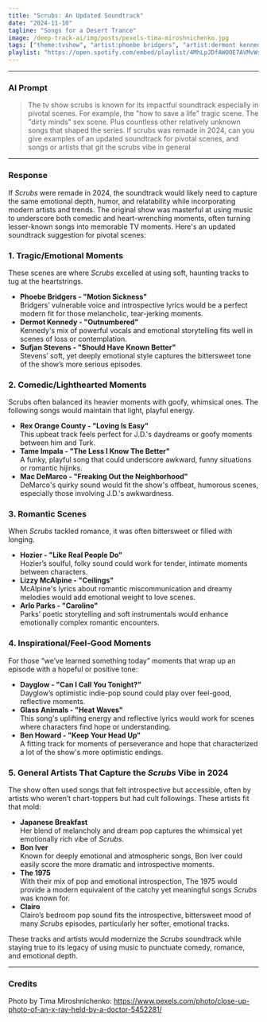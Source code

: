 ```yaml
---
title: "Scrubs: An Updated Soundtrack"
date: "2024-11-10"
tagline: "Songs for a Desert Trance"
image: /deep-track-ai/img/posts/pexels-tima-miroshnichenko.jpg
tags: ["theme:tvshow", "artist:phoebe bridgers", "artist:dermont kennedy", "artist:sufjan stevens", "artist:rex orange county","artist:tame impala","artist:mac demarco","artist:hozier","artist:lizzy mcalpine","artist:arlo parks","arist:dayglow","artist:glass animals","artist:ben howard","artist:japanese breakfast","artist:bon iver","artist:the 1975","artist:clairo"]
playlist: "https://open.spotify.com/embed/playlist/4MhLpJDfAWOOE7AVMvWsTQ?utm_source=generator"
---
```


---- 

### AI Prompt

> The tv show scrubs is known for its impactful soundtrack especially in pivotal scenes. For example, the "how to save a life" tragic scene. The "dirty minds" sex scene. Plus countless other relatively unknown songs that shaped the series. If scrubs was remade in 2024, can you give examples of an updated soundtrack for pivotal scenes, and songs or artists that git the scrubs vibe in general


--- 

### Response

If *Scrubs* were remade in 2024, the soundtrack would likely need to capture the same emotional depth, humor, and relatability while incorporating modern artists and trends. The original show was masterful at using music to underscore both comedic and heart-wrenching moments, often turning lesser-known songs into memorable TV moments. Here's an updated soundtrack suggestion for pivotal scenes:

### 1. **Tragic/Emotional Moments**  
These scenes are where *Scrubs* excelled at using soft, haunting tracks to tug at the heartstrings.

- **Phoebe Bridgers - "Motion Sickness"**  
  Bridgers’ vulnerable voice and introspective lyrics would be a perfect modern fit for those melancholic, tear-jerking moments.  
- **Dermot Kennedy - "Outnumbered"**  
  Kennedy's mix of powerful vocals and emotional storytelling fits well in scenes of loss or contemplation.  
- **Sufjan Stevens - "Should Have Known Better"**  
  Stevens’ soft, yet deeply emotional style captures the bittersweet tone of the show’s more serious episodes.
  
### 2. **Comedic/Lighthearted Moments**  
Scrubs often balanced its heavier moments with goofy, whimsical ones. The following songs would maintain that light, playful energy.

- **Rex Orange County - "Loving Is Easy"**  
  This upbeat track feels perfect for J.D.'s daydreams or goofy moments between him and Turk.  
- **Tame Impala - "The Less I Know The Better"**  
  A funky, playful song that could underscore awkward, funny situations or romantic hijinks.  
- **Mac DeMarco - "Freaking Out the Neighborhood"**  
  DeMarco's quirky sound would fit the show's offbeat, humorous scenes, especially those involving J.D.'s awkwardness.

### 3. **Romantic Scenes**  
When *Scrubs* tackled romance, it was often bittersweet or filled with longing.

- **Hozier - "Like Real People Do"**  
  Hozier’s soulful, folky sound could work for tender, intimate moments between characters.  
- **Lizzy McAlpine - "Ceilings"**  
  McAlpine's lyrics about romantic miscommunication and dreamy melodies would add emotional weight to love scenes.  
- **Arlo Parks - "Caroline"**  
  Parks’ poetic storytelling and soft instrumentals would enhance emotionally complex romantic encounters.

### 4. **Inspirational/Feel-Good Moments**  
For those “we’ve learned something today” moments that wrap up an episode with a hopeful or positive tone:

- **Dayglow - "Can I Call You Tonight?"**  
  Dayglow’s optimistic indie-pop sound could play over feel-good, reflective moments.
- **Glass Animals - "Heat Waves"**  
  This song's uplifting energy and reflective lyrics would work for scenes where characters find hope or understanding.  
- **Ben Howard - "Keep Your Head Up"**  
  A fitting track for moments of perseverance and hope that characterized a lot of the show's more optimistic endings.

### 5. **General Artists That Capture the *Scrubs* Vibe in 2024**  
The show often used songs that felt introspective but accessible, often by artists who weren’t chart-toppers but had cult followings. These artists fit that mold:

- **Japanese Breakfast**  
  Her blend of melancholy and dream pop captures the whimsical yet emotionally rich vibe of *Scrubs*.  
- **Bon Iver**  
  Known for deeply emotional and atmospheric songs, Bon Iver could easily score the more dramatic and introspective moments.  
- **The 1975**  
  With their mix of pop and emotional introspection, The 1975 would provide a modern equivalent of the catchy yet meaningful songs *Scrubs* was known for.  
- **Clairo**  
  Clairo’s bedroom pop sound fits the introspective, bittersweet mood of many *Scrubs* episodes, particularly her softer, emotional tracks.

These tracks and artists would modernize the *Scrubs* soundtrack while staying true to its legacy of using music to punctuate comedy, romance, and emotional depth.

---

### Credits

Photo by Tima Miroshnichenko: https://www.pexels.com/photo/close-up-photo-of-an-x-ray-held-by-a-doctor-5452281/